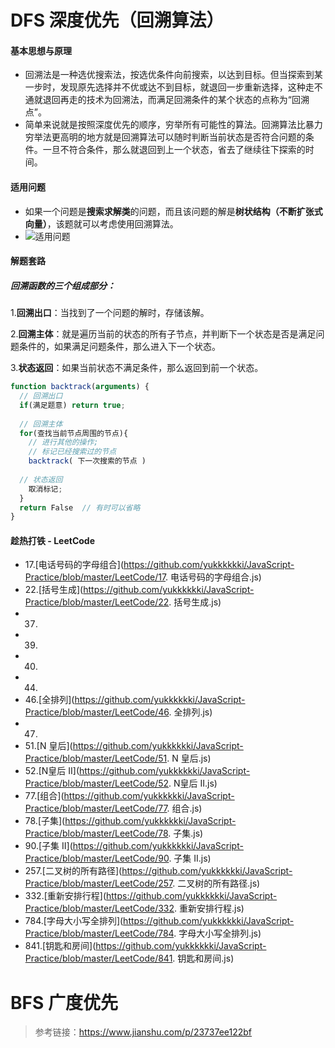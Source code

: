 # DFS 深度优先（回溯算法）

#### 基本思想与原理

- 回溯法是一种选优搜索法，按选优条件向前搜索，以达到目标。但当探索到某一步时，发现原先选择并不优或达不到目标，就退回一步重新选择，这种走不通就退回再走的技术为回溯法，而满足回溯条件的某个状态的点称为“回溯点”。
- 简单来说就是按照深度优先的顺序，穷举所有可能性的算法。回溯算法比暴力穷举法更高明的地方就是回溯算法可以随时判断当前状态是否符合问题的条件。一旦不符合条件，那么就退回到上一个状态，省去了继续往下探索的时间。

#### 适用问题

- 如果一个问题是**搜索求解类**的问题，而且该问题的解是**树状结构（不断扩张式向量）**，该题就可以考虑使用回溯算法。
- ![适用问题](https://upload-images.jianshu.io/upload_images/21037462-49de2fc46c6968d3?imageMogr2/auto-orient/strip|imageView2/2/w/909)

#### 解题套路

##### 回溯函数的三个组成部分：

1.**回溯出口**：当找到了一个问题的解时，存储该解。

2.**回溯主体**：就是遍历当前的状态的所有子节点，并判断下一个状态是否是满足问题条件的，如果满足问题条件，那么进入下一个状态。

3.**状态返回**：如果当前状态不满足条件，那么返回到前一个状态。

```javascript
function backtrack(arguments) {
  // 回溯出口
  if(满足题意) return true;
  
  // 回溯主体
  for(查找当前节点周围的节点){
    // 进行其他的操作;
    // 标记已经搜索过的节点
    backtrack( 下一次搜索的节点 )
    
  // 状态返回
    取消标记;
  }
  return False  // 有时可以省略    
}
```

#### 趁热打铁 - LeetCode

- 17.[电话号码的字母组合](https://github.com/yukkkkkki/JavaScript-Practice/blob/master/LeetCode/17. 电话号码的字母组合.js)
- 22.[括号生成](https://github.com/yukkkkkki/JavaScript-Practice/blob/master/LeetCode/22. 括号生成.js)
- 37.
- 39.
- 40.
- 44.
- 46.[全排列](https://github.com/yukkkkkki/JavaScript-Practice/blob/master/LeetCode/46. 全排列.js)
- 47.
- 51.[N 皇后](https://github.com/yukkkkkki/JavaScript-Practice/blob/master/LeetCode/51. N 皇后.js)
- 52.[N皇后 II](https://github.com/yukkkkkki/JavaScript-Practice/blob/master/LeetCode/52. N皇后 II.js)
- 77.[组合](https://github.com/yukkkkkki/JavaScript-Practice/blob/master/LeetCode/77. 组合.js)
- 78.[子集](https://github.com/yukkkkkki/JavaScript-Practice/blob/master/LeetCode/78. 子集.js)
- 90.[子集 II](https://github.com/yukkkkkki/JavaScript-Practice/blob/master/LeetCode/90. 子集 II.js)
- 257.[二叉树的所有路径](https://github.com/yukkkkkki/JavaScript-Practice/blob/master/LeetCode/257. 二叉树的所有路径.js)
- 332.[重新安排行程](https://github.com/yukkkkkki/JavaScript-Practice/blob/master/LeetCode/332. 重新安排行程.js)
- 784.[字母大小写全排列](https://github.com/yukkkkkki/JavaScript-Practice/blob/master/LeetCode/784. 字母大小写全排列.js)
- 841.[钥匙和房间](https://github.com/yukkkkkki/JavaScript-Practice/blob/master/LeetCode/841. 钥匙和房间.js)

# BFS 广度优先



> 参考链接：https://www.jianshu.com/p/23737ee122bf
